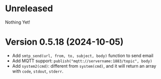 # Unreleased

Nothing Yet!

# Version 0.5.18 (2024-10-05)

* Add `smtp_send(url, from, to, subject, body)` function to send email
* Add MQTT support: `publish("mqtt://servername:1883/topic", body)`
* Add `system2(cmd)`: different from `system(cmd)`, and it will return an array with `code`, `stdout`, `stderr`.
